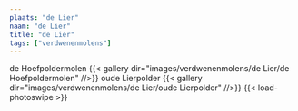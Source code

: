```yaml
---
plaats: "de Lier"
naam: "de Lier"
title: "de Lier"
tags: ["verdwenenmolens"]
---
```


de Hoefpoldermolen
{{< gallery dir="images/verdwenenmolens/de Lier/de Hoefpoldermolen" //>}}
oude Lierpolder
{{< gallery dir="images/verdwenenmolens/de Lier/oude Lierpolder" //>}}
{{< load-photoswipe >}}